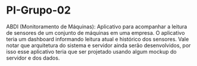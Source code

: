 # PI-Grupo-02

  ABDI (Monitoramento de Máquinas): Aplicativo para acompanhar a leitura
de sensores de um conjunto de máquinas em uma empresa.
  O aplicativo teria um dashboard informando leitura atual e histórico
dos sensores. Vale notar que arquitetura do sistema e servidor ainda
serão desenvolvidos, por isso esse aplicativo teria que ser projetado
usando algum mockup do servidor e dos dados.
